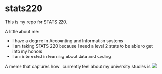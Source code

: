 # stats220

This is my repo for STATS 220. 

A little about me:

- I have a degree in Accounting and Information systems 
- I am taking STATS 220 because I need a level 2 stats to be able to get into my honors 
- I am interested in learning about data and coding 

A meme that captures how I currently feel about my university studies is ![](https://c.tenor.com/8druEACXtX8AAAAd/tenor.gif)
